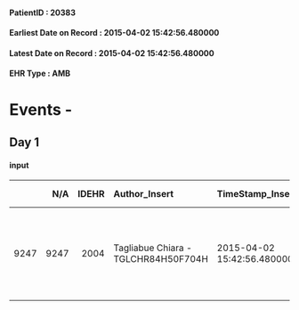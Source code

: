 
#### PatientID : 20383
#### Earliest Date on Record : 2015-04-02 15:42:56.480000
#### Latest Date on Record : 2015-04-02 15:42:56.480000
#### EHR Type : AMB

# Events - 

## Day 1

#### input
|      |    N/A |   IDEHR | Author_Insert                       | TimeStamp_Insert           | EHRType   |   PatientID |   IDDigitalSignDocument | persone_vicine   |   Unnamed: 0_x.1 |   IDANAMNESI_SOCIALE | Patient   | FamigliaAltro   | Paziente_T   | FamigliaAltro_T   |   Non_Rilevabile_x.1 | Note_Non_Rilevabile_x.1   | opt_Problemi   | chk_contr_sintomi   | chk_competenza                                 | opt_paziente_a   | opt_famiglia_a   | opt_adeguatezza   | ds_note_ad                                                                                         | opt_paziente_solo   | opt_presente_assente   | Caregiver_principale   | ds_familiari_coinv                                                                                                              | opt_necessario   | opt_risorse_ec   | opt_paziente_psi   | opt_Ins_vol   | opt_inv_civile   | Needs               | opt_disponibilita_f   | opt_famiglia_psi   | opt_disponibilit_paz   |
|-----:|-------:|--------:|:------------------------------------|:---------------------------|:----------|------------:|------------------------:|:-----------------|-----------------:|---------------------:|:----------|:----------------|:-------------|:------------------|---------------------:|:--------------------------|:---------------|:--------------------|:-----------------------------------------------|:-----------------|:-----------------|:------------------|:---------------------------------------------------------------------------------------------------|:--------------------|:-----------------------|:-----------------------|:--------------------------------------------------------------------------------------------------------------------------------|:-----------------|:-----------------|:-------------------|:--------------|:-----------------|:--------------------|:----------------------|:-------------------|:-----------------------|
| 9247 |   9247 |    2004 | Tagliabue Chiara - TGLCHR84H50F704H | 2015-04-02 15:42:56.480000 | AMB       |       20383 |                   45086 | N/A              |              782 |                  486 | Si#1      | Si#1            | Si#1         | Si#1              |                    0 | NR                        | No#0           | controllo sintomi#0 | competenza/capacit√† assistenziale caregiver#0 | Congruenti#1     | Congruenti#1     | No#0              | I familiari esistenti non si occupano dell'assistenza. Il familiare √® assistito da badanti/amici. | Si#1                | Presente#1             | caregivers             | Il nipote Michele che lavora come tassista e un fratello del paziente abita nelle vicinanze ma non si occupano dell'assistenza. | Si#1             | Adeguate#1       | No#0               | No#0          | No#0             | Clinici#0;Sociali#1 | Si#1                  | No#0               | Si#1                   |


